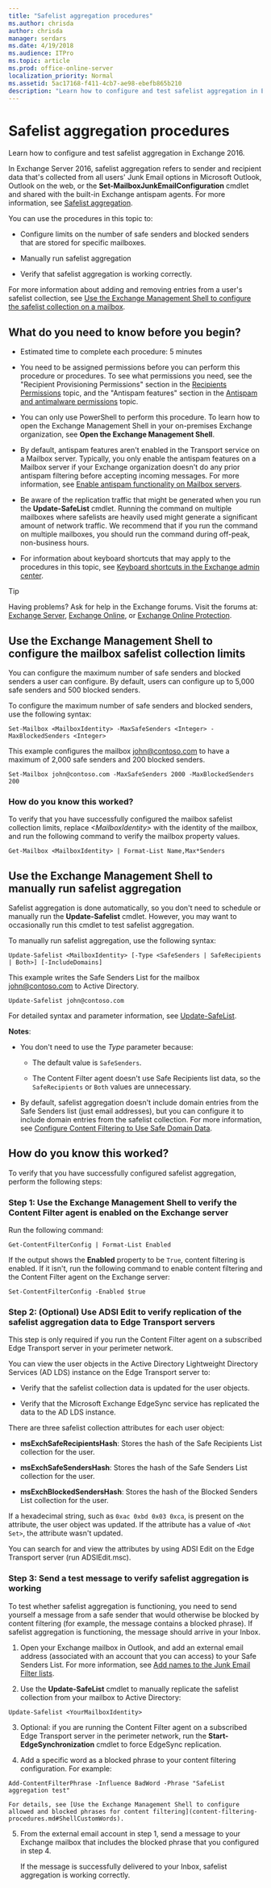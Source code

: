 ```yaml
---
title: "Safelist aggregation procedures"
ms.author: chrisda
author: chrisda
manager: serdars
ms.date: 4/19/2018
ms.audience: ITPro
ms.topic: article
ms.prod: office-online-server
localization_priority: Normal
ms.assetid: 5ac17168-f411-4cb7-ae98-ebefb865b210
description: "Learn how to configure and test safelist aggregation in Exchange 2016."
---
```


# Safelist aggregation procedures

Learn how to configure and test safelist aggregation in Exchange 2016.
  
In Exchange Server 2016, safelist aggregation refers to sender and recipient data that's collected from all users' Junk Email options in Microsoft Outlook, Outlook on the web, or the **Set-MailboxJunkEmailConfiguration** cmdlet and shared with the built-in Exchange antispam agents. For more information, see [Safelist aggregation](safelist-aggregation.md).
  
You can use the procedures in this topic to:
  
- Configure limits on the number of safe senders and blocked senders that are stored for specific mailboxes.
    
- Manually run safelist aggregation
    
- Verify that safelist aggregation is working correctly.
    
For more information about adding and removing entries from a user's safelist collection, see [Use the Exchange Management Shell to configure the safelist collection on a mailbox](configure-antispam-settings.md#ConfigureSafeListCollection).
  
## What do you need to know before you begin?

- Estimated time to complete each procedure: 5 minutes
    
- You need to be assigned permissions before you can perform this procedure or procedures. To see what permissions you need, see the "Recipient Provisioning Permissions" section in the [Recipients Permissions](../../permissions/feature-permissions/recipient-permissions.md) topic, and the "Antispam features" section in the [Antispam and antimalware permissions](../../permissions/feature-permissions/antispam-and-antimalware-permissions.md) topic. 
    
- You can only use PowerShell to perform this procedure. To learn how to open the Exchange Management Shell in your on-premises Exchange organization, see **Open the Exchange Management Shell**.
    
- By default, antispam features aren't enabled in the Transport service on a Mailbox server. Typically, you only enable the antispam features on a Mailbox server if your Exchange organization doesn't do any prior antispam filtering before accepting incoming messages. For more information, see [Enable antispam functionality on Mailbox servers](antispam-on-mailbox-servers.md).
    
- Be aware of the replication traffic that might be generated when you run the **Update-SafeList** cmdlet. Running the command on multiple mailboxes where safelists are heavily used might generate a significant amount of network traffic. We recommend that if you run the command on multiple mailboxes, you should run the command during off-peak, non-business hours. 
    
- For information about keyboard shortcuts that may apply to the procedures in this topic, see [Keyboard shortcuts in the Exchange admin center](../../about-documentation/eac-keyboard-shortcuts.md).
    
> [!TIP]
> Having problems? Ask for help in the Exchange forums. Visit the forums at: [Exchange Server](https://go.microsoft.com/fwlink/p/?linkId=60612), [Exchange Online](https://go.microsoft.com/fwlink/p/?linkId=267542), or [Exchange Online Protection](https://go.microsoft.com/fwlink/p/?linkId=285351). 
  
## Use the Exchange Management Shell to configure the mailbox safelist collection limits

You can configure the maximum number of safe senders and blocked senders a user can configure. By default, users can configure up to 5,000 safe senders and 500 blocked senders.
  
To configure the maximum number of safe senders and blocked senders, use the following syntax:
  
```
Set-Mailbox <MailboxIdentity> -MaxSafeSenders <Integer> -MaxBlockedSenders <Integer>
```

This example configures the mailbox john@contoso.com to have a maximum of 2,000 safe senders and 200 blocked senders.
  
```
Set-Mailbox john@contoso.com -MaxSafeSenders 2000 -MaxBlockedSenders 200
```

### How do you know this worked?

To verify that you have successfully configured the mailbox safelist collection limits, replace  _\<MailboxIdentity\>_ with the identity of the mailbox, and run the following command to verify the mailbox property values. 
  
```
Get-Mailbox <MailboxIdentity> | Format-List Name,Max*Senders
```

## Use the Exchange Management Shell to manually run safelist aggregation

Safelist aggregation is done automatically, so you don't need to schedule or manually run the **Update-Safelist** cmdlet. However, you may want to occasionally run this cmdlet to test safelist aggregation. 
  
To manually run safelist aggregation, use the following syntax:
  
```
Update-Safelist <MailboxIdentity> [-Type <SafeSenders | SafeRecipients | Both>] [-IncludeDomains]
```

This example writes the Safe Senders List for the mailbox john@contoso.com to Active Directory.
  
```
Update-Safelist john@contoso.com
```

For detailed syntax and parameter information, see [Update-SafeList](http://technet.microsoft.com/library/e862c54c-4de0-4ef6-832e-ebb0cf8b2794.aspx).
  
 **Notes**:
  
- You don't need to use the  _Type_ parameter because: 
    
  - The default value is  `SafeSenders`.
    
  - The Content Filter agent doesn't use Safe Recipients list data, so the  `SafeRecipients` or  `Both` values are unnecessary. 
    
- By default, safelist aggregation doesn't include domain entries from the Safe Senders list (just email addresses), but you can configure it to include domain entries from the safelist collection. For more information, see [Configure Content Filtering to Use Safe Domain Data](http://technet.microsoft.com/library/1ee2b663-b4f3-4fef-8954-986f2d820924.aspx).
    
## How do you know this worked?

To verify that you have successfully configured safelist aggregation, perform the following steps:
  
### Step 1: Use the Exchange Management Shell to verify the Content Filter agent is enabled on the Exchange server

Run the following command:
  
```
Get-ContentFilterConfig | Format-List Enabled
```

If the output shows the **Enabled** property to be  `True`, content filtering is enabled. If it isn't, run the following command to enable content filtering and the Content Filter agent on the Exchange server:
  
```
Set-ContentFilterConfig -Enabled $true
```

### Step 2: (Optional) Use ADSI Edit to verify replication of the safelist aggregation data to Edge Transport servers

This step is only required if you run the Content Filter agent on a subscribed Edge Transport server in your perimeter network.
  
You can view the user objects in the Active Directory Lightweight Directory Services (AD LDS) instance on the Edge Transport server to:
  
- Verify that the safelist collection data is updated for the user objects.
    
- Verify that the Microsoft Exchange EdgeSync service has replicated the data to the AD LDS instance.
    
There are three safelist collection attributes for each user object:
  
- **msExchSafeRecipientsHash**: Stores the hash of the Safe Recipients List collection for the user. 
    
- **msExchSafeSendersHash**: Stores the hash of the Safe Senders List collection for the user. 
    
- **msExchBlockedSendersHash**: Stores the hash of the Blocked Senders List collection for the user. 
    
If a hexadecimal string, such as  `0xac 0xbd 0x03 0xca`, is present on the attribute, the user object was updated. If the attribute has a value of  `<Not Set>`, the attribute wasn't updated.
  
You can search for and view the attributes by using ADSI Edit on the Edge Transport server (run ADSIEdit.msc).
  
### Step 3: Send a test message to verify safelist aggregation is working

To test whether safelist aggregation is functioning, you need to send yourself a message from a safe sender that would otherwise be blocked by content filtering (for example, the message contains a blocked phrase). If safelist aggregation is functioning, the message should arrive in your Inbox.
  
1. Open your Exchange mailbox in Outlook, and add an external email address (associated with an account that you can access) to your Safe Senders List. For more information, see [Add names to the Junk Email Filter lists](https://go.microsoft.com/fwlink/p/?LinkId=787613).
    
2. Use the **Update-SafeList** cmdlet to manually replicate the safelist collection from your mailbox to Active Directory: 
    
  ```
  Update-Safelist <YourMailboxIdentity>
  ```

3. Optional: if you are running the Content Filter agent on a subscribed Edge Transport server in the perimeter network, run the **Start-EdgeSynchronization** cmdlet to force EdgeSync replication. 
    
4. Add a specific word as a blocked phrase to your content filtering configuration. For example:
    
  ```
  Add-ContentFilterPhrase -Influence BadWord -Phrase "SafeList aggregation test"
  ```

    For details, see [Use the Exchange Management Shell to configure allowed and blocked phrases for content filtering](content-filtering-procedures.md#ShellCustomWords).
    
5. From the external email account in step 1, send a message to your Exchange mailbox that includes the blocked phrase that you configured in step 4.
    
    If the message is successfully delivered to your Inbox, safelist aggregation is working correctly.
    

